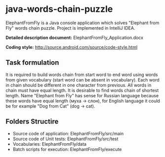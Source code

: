 # java-words-chain-puzzle

ElephantFromFly is a Java console application which solves "Elephant from Fly" words chain puzzle. Project is implemented in IntelliJ IDEA.

**Detailed description document:** ElephantFromFly_Application.docx

**Coding style:** http://source.android.com/source/code-style.html

## Task formulation

It is required to build words chain from start word to end word using words from given vocabulary (start word can be absent in vocabulary). 
Each word in chain should be different in one character from previous. All words in chain must have equal length. It is desirable to find words chain of shortest length. 
Name "Elephant from Fly" has sense for Russian language because these words have equal length (муха -> слон), for English language it could be for example "Dog from Cat" (dog -> cat).

## Folders Structire

* Source code of application: ElephantFromFly/src/main
* Source code of Unit tests: ElephantFromFly/src/test
* Vocabularies: ElephantFromFly/data
* Batch scripts for execution: ElephantFromFly/execute
   
  
